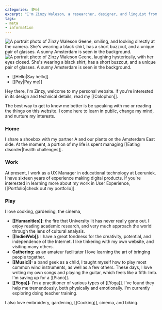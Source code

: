 ```yaml
---
categories: [Me]
excerpt: "I'm Zinzy Waleson, a researcher, designer, and linguist from Amsterdam"
tags:
- meta
- information
---
```

<div class="row">
<div class="col-6"><img src="https://res.cloudinary.com/dbi2zounq/image/upload/c_scale,w_768/v1667744670/me/zinzy-1_telofx.jpg" alt="A portrait photo of Zinzy Waleson Geene, smiling, and looking directly at the camera. She's wearing a black shirt, has a short buzzcut, and a unique pair of glasses. A sunny Amsterdam is seen in the background." /></div>
<div class="col-6"><img src="https://res.cloudinary.com/dbi2zounq/image/upload/v1667744670/me/zinzy-2_eixpog.jpg" alt="A portrait photo of Zinzy Waleson Geene, laughing hysterically, with her eyes closed. She's wearing a black shirt, has a short buzzcut, and a unique pair of glasses. A sunny Amsterdam is seen in the background." /></div>
</div>

- [[Hello|Say hello]].
- [[Pay|Pay me]]

Hey there, I'm Zinzy, welcome to my personal website. If you're interested in its design and technical details, read my [[Colophon]]. 

The best way to get to know me better is be speaking with me or reading the things on this website. I come here to learn in public, change my mind, and nurture my interests.

### Home
I share a shoebox with my partner A and our plants on the Amsterdam East side. At the moment, a portion of my life is spent managing [[Eating disorder|health challenges]].

### Work
At present, I work as a UX Manager in educational technology at Leeruniek. I have sixteen years of experience making digital products. If you're interested in learning more about my work in User Experience, [[Portfolio|check out my portfolio]].

### Play
I love cooking, gardening, the cinema, 

- **[[Humanities]]:** the fire that University lit has never really gone out. I enjoy reading academic research, and very much approach the world through the lens of cultural analysis.
- **[[IndieWeb]]**: I have a great fondness for the creativity, potential, and independence of the Internet. I like tinkering with my own website, and visiting many others.
- **Gathering:** as an amateur facilitator I love learning the art of bringing people together.
- **[[Music]]:** a band geek as a child, I taught myself how to play most common wind instruments, as well as a few others. These days, I love writing my own songs and playing the guitar, which feels like a fifth limb. I'm saving up for a [[Piano]].
- **[[Yoga]]:** I'm a practitioner of various types of [[Yoga]]. I've found they help me tremendously, both physically and emotionally. I'm currently exploring doing teacher training.

I also love embroidery, gardening, [[Cooking]], cinema, and biking.